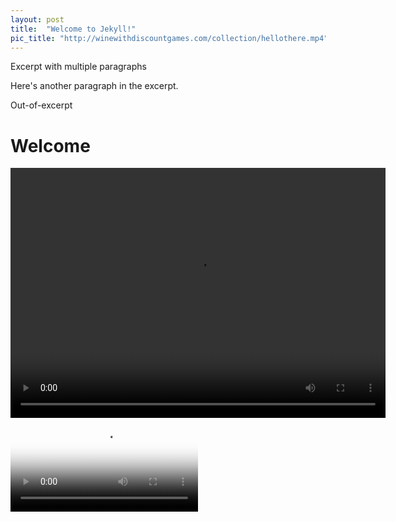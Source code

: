 ```yaml
---
layout: post
title:  "Welcome to Jekyll!"
pic_title: "http://winewithdiscountgames.com/collection/hellothere.mp4"
---
```


Excerpt with multiple paragraphs

Here's another paragraph in the excerpt.

Out-of-excerpt
<!--more-->
# Welcome
   <video  class="video-item" autoplay="autoplay" loop="loop" width="600px" height="400px">
    <source src="http://winewithdiscountgames.com/collection/hellothere.mp4" type="video/mp4" />
   </video>
<video src="http://winewithdiscountgames.com/collection/hellothere.mp4" poster="http://winewithdiscountgames.com/collection/hellothere.jpg" onclick="this.play();"/>
**Hello world**, this is my first Jekyll blog post.

I hope you like it!

